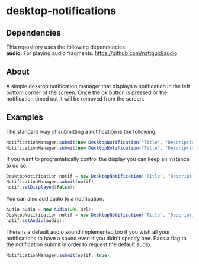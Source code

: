 # desktop-notifications

## Dependencies
This repository uses the following dependencies:  
**audio:** For playing audio fragments. https://github.com/nattguld/audio  

## About
A simple desktop notification manager that displays a notification in the left bottom corner of the screen.
Once the ok button is pressed or the notification timed out it will be removed from the screen.

## Examples
The standard way of submitting a notification is the following:
```java
NotificationManager.submit(new DesktopNotification("Title", "Description", int displayTimeInSeconds);
NotificationManager.submit(new DesktopNotification("Title", "Description");
```

If you want to programatically control the display you can keep an instance to do so.
```java
DesktopNotification notif = new DesktopNotification("Title", "Description");
NotificationManager.submit(notif);
notif.setDisplayed(false);
```

You can also add audio to a notification.
```java
Audio audio = new Audio(URL url);
DesktopNotification notif = new DesktopNotification("Title", "Description", int optionalDisplayTimeInSeconds);
notif.setAudio(audio);
```

There is a default audio sound implemented too if you wish all your notifications to have a sound even if you didn't specify one.
Pass a flag to the notification submit in order to request the default audio.
```java
NotificationManager.submit(notif, true);
```
